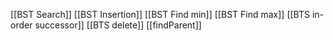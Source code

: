[[BST Search]]
[[BST Insertion]]
[[BST Find min]]
[[BST Find max]]
[[BTS in-order successor]]
[[BTS delete]]
[[findParent]]
